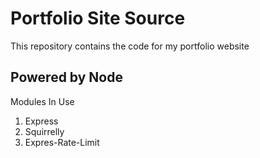 # Portfolio Site Source

This repository contains the code for my portfolio website

## Powered by Node
Modules In Use

1. Express
2. Squirrelly
3. Expres-Rate-Limit
